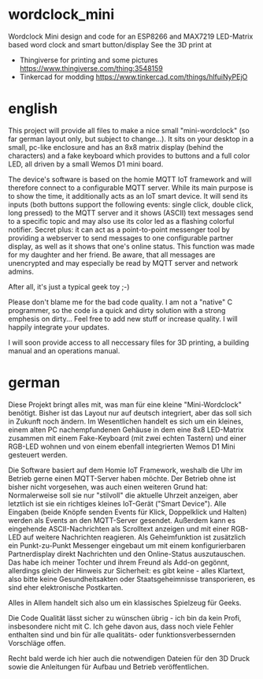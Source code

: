 # wordclock_mini
Wordclock Mini design and code for an ESP8266 and MAX7219 LED-Matrix based word clock and smart button/display
See the 3D print at 
- Thingiverse for printing and some pictures https://www.thingiverse.com/thing:3548159
- Tinkercad for modding https://www.tinkercad.com/things/hlfuiNyPEjO
# english
This project will provide all files to make a nice small "mini-wordclock" (so far german layout only, but subject to change...). It sits on your desktop in a small, pc-like enclosure and has an 8x8 matrix display (behind the characters) and a fake keyboard which provides to buttons and a full color LED, all driven by a small Wemos D1 mini board.

The device's software is based on the homie MQTT IoT framework and will therefore connect to a configurable MQTT server. While its main purpose is to show the time, it additionally acts as an IoT smart device. It will send its inputs (both buttons support the following events: single click, double click, long pressed) to the MQTT server and it shows (ASCII) text messages send to a specific topic and may also use its color led as a flashing colorful notifier. Secret plus: it can act as a point-to-point messenger tool by providing a webserver to send messages to one configurable partner display, as well as it shows that one's online status. This function was made for my daughter and her friend. Be aware, that all messages are unencrypted and may especially be read by MQTT server and network admins.

After all, it's just a typical geek toy ;-)

Please don't blame me for the bad code quality. I am not a "native" C programmer, so the code is a quick and dirty solution with a strong emphesis on dirty... Feel free to add new stuff or increase quality. I will happily integrate your updates.

I will soon provide access to all neccessary files for 3D printing, a building manual and an operations manual.

# german
Diese Projekt bringt alles mit, was man für eine kleine "Mini-Wordclock" benötigt. Bisher ist das Layout nur auf deutsch integriert, aber das soll sich in Zukunft noch ändern. Im Wesentlichen handelt es sich um ein kleines, einem alten PC nachempfundenen Gehäuse in dem eine 8x8 LED-Matrix zusammen mit einem Fake-Keyboard (mit zwei echten Tastern) und einer RGB-LED wohnen und von einem ebenfall integrierten Wemos D1 Mini gesteuert werden.

Die Software basiert auf dem Homie IoT Framework, weshalb die Uhr im Betrieb gerne einen MQTT-Server haben möchte. Der Betrieb ohne ist bisher nicht vorgesehen, was auch einen weiteren Grund hat: Normalerweise soll sie nur "stilvoll" die aktuelle Uhrzeit anzeigen, aber letztlich ist sie ein richtiges kleines IoT-Gerät ("Smart Device"). Alle Eingaben (beide Knöpfe senden Events für Klick, Doppelklick und Halten) werden als Events an den MQTT-Server gesendet. Außerdem kann es eingehende ASCII-Nachrichten als Scrolltext anzeigen und mit einer RGB-LED auf weitere Nachrichten reagieren. Als Geheimfunktion ist zusätzlich ein Punkt-zu-Punkt Messenger eingebaut um mit einem konfigurierbaren Partnerdisplay direkt Nachrichten und den Online-Status auszutauschen. Das habe ich meiner Tochter und ihrem Freund als Add-on gegönnt, allerdings gleich der Hinweis zur Sicherheit: es gibt keine - alles Klartext, also bitte keine Gesundheitsakten oder Staatsgeheimnisse transporieren, es sind eher elektronische Postkarten.

Alles in Allem handelt sich also um ein klassisches Spielzeug für Geeks.

Die Code Qualität lässt sicher zu wünschen übrig - ich bin da kein Profi, insbesondere nicht mit C. Ich gehe davon aus, dass noch viele Fehler enthalten sind und bin für alle qualitäts- oder funktionsverbessernden Vorschläge offen.

Recht bald werde ich hier auch die notwendigen Dateien für den 3D Druck sowie die Anleitungen für Aufbau und Betrieb veröffentlichen.
